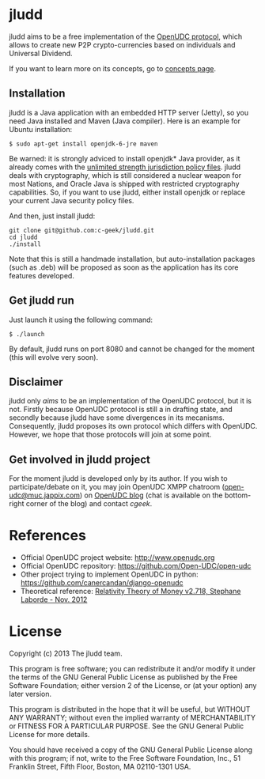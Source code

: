 # jludd

jludd aims to be a free implementation of the [OpenUDC protocol](https://github.com/Open-UDC/open-udc), which allows to create new P2P crypto-currencies based on individuals and Universal Dividend.

If you want to learn more on its concepts, go to [concepts page](https://github.com/c-geek/jludd/blob/master/concepts.md).

## Installation

jludd is a Java application with an embedded HTTP server (Jetty), so you need Java installed and Maven (Java compiler). Here is an example for Ubuntu installation:

    $ sudo apt-get install openjdk-6-jre maven

Be warned: it is strongly adviced to install openjdk* Java provider, as it already comes with the [unlimited strength jurisdiction policy files](http://www.oracle.com/technetwork/java/javase/downloads/jce-6-download-429243.html). jludd deals with cryptography, which is still considered a nuclear weapon for most Nations, and Oracle Java is shipped with restricted cryptography capabilities. So, if you want to use jludd, either install openjdk or replace your current Java security policy files.

And then, just install jludd:

    git clone git@github.com:c-geek/jludd.git
    cd jludd
    ./install

Note that this is still a handmade installation, but auto-installation packages (such as .deb) will be proposed as soon as the application has its core features developed.

## Get jludd run

Just launch it using the following command:

    $ ./launch

By default, jludd runs on port 8080 and cannot be changed for the moment (this will evolve very soon).

## Disclaimer

jludd only *aims* to be an implementation of the OpenUDC protocol, but it is not. Firstly because OpenUDC protocol is still a in drafting state, and secondly because jludd have some divergences in its mecanisms.
Consequently, jludd proposes its own protocol which differs with OpenUDC. However, we hope that those protocols will join at some point.

## Get involved in jludd project

For the moment jludd is developed only by its author. If you wish to participate/debate on it, you may join OpenUDC XMPP chatroom (open-udc@muc.jappix.com) on [OpenUDC blog](http://www.openudc.org/) (chat is available on the bottom-right corner of the blog) and contact *cgeek*.

# References

* Official OpenUDC project website: <http://www.openudc.org>
* Official OpenUDC repository: <https://github.com/Open-UDC/open-udc>
* Other project trying to implement OpenUDC in python: <https://github.com/canercandan/django-openudc>
* Theoretical reference: [Relativity Theory of Money v2.718, Stephane Laborde - Nov. 2012](http://wiki.creationmonetaire.info/index.php?title=Main_Page)

# License

Copyright (c) 2013 The jludd team.

This program is free software; you can redistribute it and/or modify it under the terms of the GNU General Public License as published by the Free Software Foundation; either version 2 of the License, or (at your option) any later version.

This program is distributed in the hope that it will be useful, but WITHOUT ANY WARRANTY; without even the implied warranty of MERCHANTABILITY or FITNESS FOR A PARTICULAR PURPOSE. See the GNU General Public License for more details.

You should have received a copy of the GNU General Public License along with this program; if not, write to the Free Software Foundation, Inc., 51 Franklin Street, Fifth Floor, Boston, MA 02110-1301 USA.